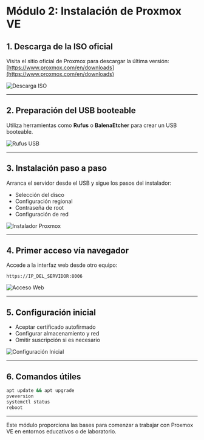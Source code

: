
# Módulo 2: Instalación de Proxmox VE

## 1. Descarga de la ISO oficial
Visita el sitio oficial de Proxmox para descargar la última versión:
[https://www.proxmox.com/en/downloads](https://www.proxmox.com/en/downloads)

![Descarga ISO](images/descarga_iso.png)

---

## 2. Preparación del USB booteable
Utiliza herramientas como **Rufus** o **BalenaEtcher** para crear un USB booteable.

![Rufus USB](images/rufus_usb.png)

---

## 3. Instalación paso a paso
Arranca el servidor desde el USB y sigue los pasos del instalador:
- Selección del disco
- Configuración regional
- Contraseña de root
- Configuración de red

![Instalador Proxmox](images/instalador_proxmox.png)

---

## 4. Primer acceso vía navegador
Accede a la interfaz web desde otro equipo:
```
https://IP_DEL_SERVIDOR:8006
```

![Acceso Web](images/acceso_web.png)

---

## 5. Configuración inicial
- Aceptar certificado autofirmado
- Configurar almacenamiento y red
- Omitir suscripción si es necesario

![Configuración Inicial](images/configuracion_inicial.png)

---

## 6. Comandos útiles
```bash
apt update && apt upgrade
pveversion
systemctl status
reboot
```

---

Este módulo proporciona las bases para comenzar a trabajar con Proxmox VE en entornos educativos o de laboratorio.
